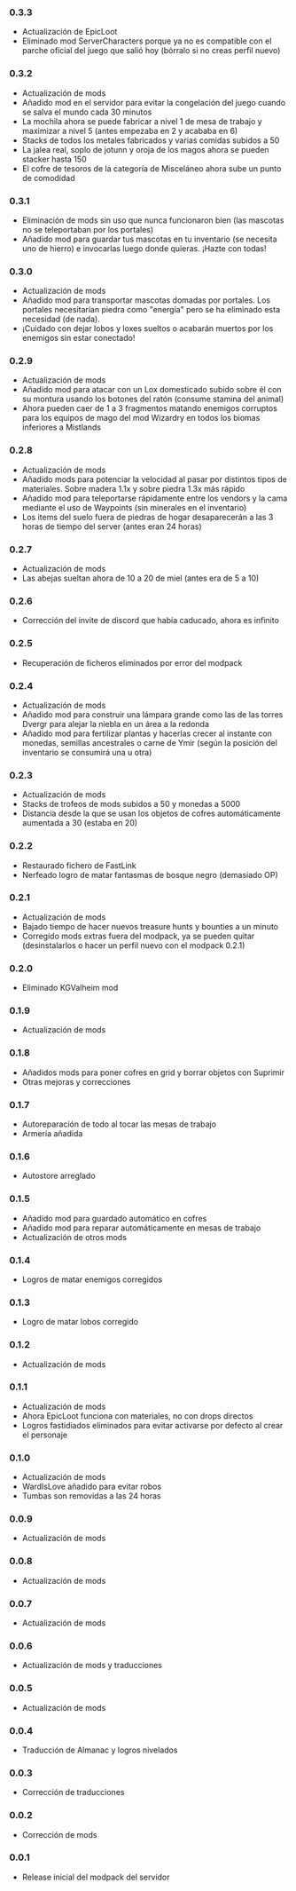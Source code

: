 ### 0.3.3

* Actualización de EpicLoot
* Eliminado mod ServerCharacters porque ya no es compatible con el parche oficial del juego que salió hoy (bórralo si no creas perfil nuevo)

### 0.3.2

* Actualización de mods
* Añadido mod en el servidor para evitar la congelación del juego cuando se salva el mundo cada 30 minutos
* La mochila ahora se puede fabricar a nivel 1 de mesa de trabajo y maximizar a nivel 5 (antes empezaba en 2 y acababa en 6)
* Stacks de todos los metales fabricados y varias comidas subidos a 50
* La jalea real, soplo de jotunn y oroja de los magos ahora se pueden stacker hasta 150
* El cofre de tesoros de la categoría de Misceláneo ahora sube un punto de comodidad

### 0.3.1

* Eliminación de mods sin uso que nunca funcionaron bien (las mascotas no se teleportaban por los portales)
* Añadido mod para guardar tus mascotas en tu inventario (se necesita uno de hierro) e invocarlas luego donde quieras. ¡Hazte con todas! 

### 0.3.0

* Actualización de mods
* Añadido mod para transportar mascotas domadas por portales. Los portales necesitarían piedra como "energía" pero se ha eliminado esta necesidad (de nada).
* ¡Cuidado con dejar lobos y loxes sueltos o acabarán muertos por los enemigos sin estar conectado!

### 0.2.9

* Actualización de mods
* Añadido mod para atacar con un Lox domesticado subido sobre él con su montura usando los botones del ratón (consume stamina del animal)
* Ahora pueden caer de 1 a 3 fragmentos matando enemigos corruptos para los equipos de mago del mod Wizardry en todos los biomas inferiores a Mistlands

### 0.2.8

* Actualización de mods
* Añadido mods para potenciar la velocidad al pasar por distintos tipos de materiales. Sobre madera 1.1x y sobre piedra 1.3x más rápido
* Añadido mod para teleportarse rápidamente entre los vendors y la cama mediante el uso de Waypoints (sin minerales en el inventario)
* Los items del suelo fuera de piedras de hogar desaparecerán a las 3 horas de tiempo del server (antes eran 24 horas)

### 0.2.7

* Actualización de mods
* Las abejas sueltan ahora de 10 a 20 de miel (antes era de 5 a 10) 

### 0.2.6

* Corrección del invite de discord que había caducado, ahora es infinito

### 0.2.5

* Recuperación de ficheros eliminados por error del modpack

### 0.2.4

* Actualización de mods
* Añadido mod para construir una lámpara grande como las de las torres Dvergr para alejar la niebla en un área a la redonda
* Añadido mod para fertilizar plantas y hacerlas crecer al instante con monedas, semillas ancestrales o carne de Ymir (según la posición del inventario se consumirá una u otra)

### 0.2.3

* Actualización de mods
* Stacks de trofeos de mods subidos a 50 y monedas a 5000
* Distancia desde la que se usan los objetos de cofres automáticamente aumentada a 30 (estaba en 20)

### 0.2.2

* Restaurado fichero de FastLink
* Nerfeado logro de matar fantasmas de bosque negro (demasiado OP)

### 0.2.1

* Actualización de mods
* Bajado tiempo de hacer nuevos treasure hunts y bounties a un minuto
* Corregido mods extras fuera del modpack, ya se pueden quitar (desinstalarlos o hacer un perfil nuevo con el modpack 0.2.1)

### 0.2.0

* Eliminado KGValheim mod

### 0.1.9

* Actualización de mods

### 0.1.8

* Añadidos mods para poner cofres en grid y borrar objetos con Suprimir
* Otras mejoras y correcciones

### 0.1.7

* Autoreparación de todo al tocar las mesas de trabajo
* Armería añadida

### 0.1.6

* Autostore arreglado

### 0.1.5

* Añadido mod para guardado automático en cofres 
* Añadido mod para reparar automáticamente en mesas de trabajo
* Actualización de otros mods

### 0.1.4

* Logros de matar enemigos corregidos

### 0.1.3

* Logro de matar lobos corregido

### 0.1.2

* Actualización de mods

### 0.1.1

* Actualización de mods
* Ahora EpicLoot funciona con materiales, no con drops directos
* Logros fastidiados eliminados para evitar activarse por defecto al crear el personaje

### 0.1.0

* Actualización de mods
* WardIsLove añadido para evitar robos
* Tumbas son removidas a las 24 horas

### 0.0.9

* Actualización de mods

### 0.0.8

* Actualización de mods

### 0.0.7

* Actualización de mods

### 0.0.6

* Actualización de mods y traducciones

### 0.0.5

* Actualización de mods

### 0.0.4

* Traducción de Almanac y logros nivelados

### 0.0.3

* Corrección de traducciones

### 0.0.2

* Corrección de mods


### 0.0.1

* Release inicial del modpack del servidor